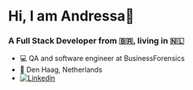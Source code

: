 <h1>Hi, I am Andressa👋</h1>


### A Full Stack Developer from 🇧🇷, living in 🇳🇱

- 💻 QA and software engineer at BusinessForensics
- 📍 Den Haag, Netherlands
- [![Linkedin](https://i.stack.imgur.com/gVE0j.png)](https://www.linkedin.com/in/andressa--machado/)


